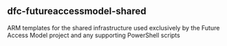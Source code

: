 ## dfc-futureaccessmodel-shared

ARM templates for the shared infrastructure used exclusively by the Future Access Model project and any supporting PowerShell scripts